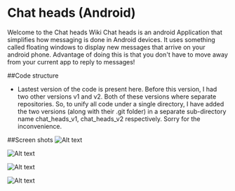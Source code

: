 Chat heads (Android)
====================
Welcome to the Chat heads Wiki
Chat heads is an android Application that simplifies how messaging is done in Android devices. It uses something called floating windows to display new messages that arrive on your android phone. Advantage of doing this is that you don't have to move away from your current app to reply to messages!


##Code structure
- Lastest version of the code is present here. Before this version, I had two other versions v1 and v2. Both of these versions where separate repositories. So, to unify all code under a single directory, I have added the two versions (along with their .git folder) in a separate sub-directory name chat_heads_v1, chat_heads_v2 respectively. Sorry for the inconvenience.

##Screen shots
![Alt text](/../master/screenshots/49e4e967eaa8f85172c7fd3d404ef296.png?raw=true "chat heads in home screen")

![Alt text](/../master/screenshots/76402a7092374066bd28dd1543b3c24b.png?raw=true "chat heads in browser")

![Alt text](/../master/screenshots/8d038aecdf244d582bd22928147180cc.png?raw=true "chat heads in action")

![Alt text](/../master/screenshots/1828f74107404c2fe5e7f220ec58294a.png?raw=true "Main screen")
